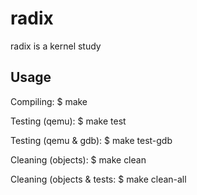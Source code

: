 radix
=====

radix is a kernel study


Usage
-----

Compiling:
    $ make

Testing (qemu):
    $ make test

Testing (qemu & gdb):
    $ make test-gdb

Cleaning (objects):
    $ make clean

Cleaning (objects & tests:
    $ make clean-all
